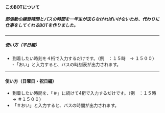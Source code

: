 #### このBOTについて

##### 部活動の練習時間とバスの時間を一年生が送らなければいけないため、代わりに仕事をしてくれるBOTを作りました。
---
##### 使い方（平日編）
- 到着したい時刻を４桁で入力するだけです。（例　：１５時　→ １５００）
-「おい」と入力すると、バスの時刻表が出力されます。
---
#### 使い方（日曜日・祝日編）
- 到着したい時間を、「＃」に続けて4桁で入力するだけです。（例　：１５時 → ＃１５００）
- 「＃おい」と入力すると、バスの時間が出力されます。
